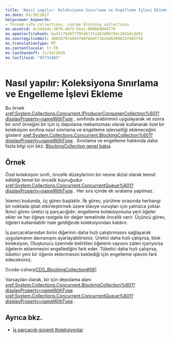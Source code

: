 ```yaml
---
title: 'Nasıl yapılır: Koleksiyona Sınırlama ve Engelleme İşlevi Ekleme'
ms.date: 03/30/2017
helpviewer_keywords:
- thread-safe collections, custom blocking collections
ms.assetid: 4c2492de-3876-4873-b5a1-000bb404d770
ms.openlocfilehash: ba41176d87779fe673fa162d0bf04c10414cdd92
ms.sourcegitcommit: d8020797a6657d0fbbdff362b80300815f682f94
ms.translationtype: MT
ms.contentlocale: tr-TR
ms.lasthandoff: 11/24/2020
ms.locfileid: "95733483"
---
```

# <a name="how-to-add-bounding-and-blocking-functionality-to-a-collection"></a>Nasıl yapılır: Koleksiyona Sınırlama ve Engelleme İşlevi Ekleme

Bu örnek <xref:System.Collections.Concurrent.IProducerConsumerCollection%601?displayProperty=nameWithType> , sınıfında arabirimini uygulayarak ve sonra bir sınıf örneğini bir için iç depolama mekanizması olarak kullanarak özel bir koleksiyon sınıfına nasıl sınırlama ve engelleme işlevselliği ekleneceğini gösterir <xref:System.Collections.Concurrent.BlockingCollection%601?displayProperty=nameWithType> . Sınırlama ve engelleme hakkında daha fazla bilgi için bkz. [BlockingCollection genel bakış](blockingcollection-overview.md).  
  
## <a name="example"></a>Örnek  

 Özel koleksiyon sınıfı, öncelik düzeylerinin bir nesne dizisi olarak temsil edildiği temel bir öncelik kuyruğudur <xref:System.Collections.Concurrent.ConcurrentQueue%601?displayProperty=nameWithType> . Her sıra içinde ek sıralama yapılmaz.  
  
 İstemci kodunda, üç görev başlatılır. İlk görev, yürütme sırasında herhangi bir noktada iptali etkinleştirmek üzere klavye vuruşları için yalnızca yoklar. İkinci görev üretici iş parçacığıdır; engelleme koleksiyonuna yeni öğeler ekler ve her öğeye rastgele bir değer temelinde öncelik verir. Üçüncü görev, öğeleri kullanılabilir hale geldiğinde koleksiyondan kaldırır.  
  
 İş parçacıklarından birini diğerinin daha hızlı çalıştırmasını sağlayarak uygulamanın davranışını ayarlayabilirsiniz. Üretici daha hızlı çalışırsa, blok koleksiyon, Oluşturucu üzerinde belirtilen öğelerin sayısını zaten içeriyorsa öğelerin eklenmesini engellediğini fark eder. Tüketici daha hızlı çalışırsa, tüketici yeni bir öğenin eklenmesini beklediği için engelleme işlevini fark edeceksiniz.  
  
 [!code-csharp[CDS_BlockingCollection#06](../../../../samples/snippets/csharp/VS_Snippets_Misc/cds_blockingcollection/cs/prodcon.cs#06)]  
  
 Varsayılan olarak, bir için depolama alanı <xref:System.Collections.Concurrent.BlockingCollection%601?displayProperty=nameWithType> <xref:System.Collections.Concurrent.ConcurrentQueue%601?displayProperty=nameWithType> .  
  
## <a name="see-also"></a>Ayrıca bkz.

- [İş parçacığı güvenli Koleksiyonlar](index.md)
